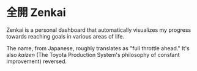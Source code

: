 # 全開 Zenkai

Zenkai is a personal dashboard that automatically visualizes my progress towards
reaching goals in various areas of life.

The name, from Japanese, roughly translates as "full throttle ahead." It's also _kaizen_ (The Toyota Production System's philosophy of constant improvement) reversed.
